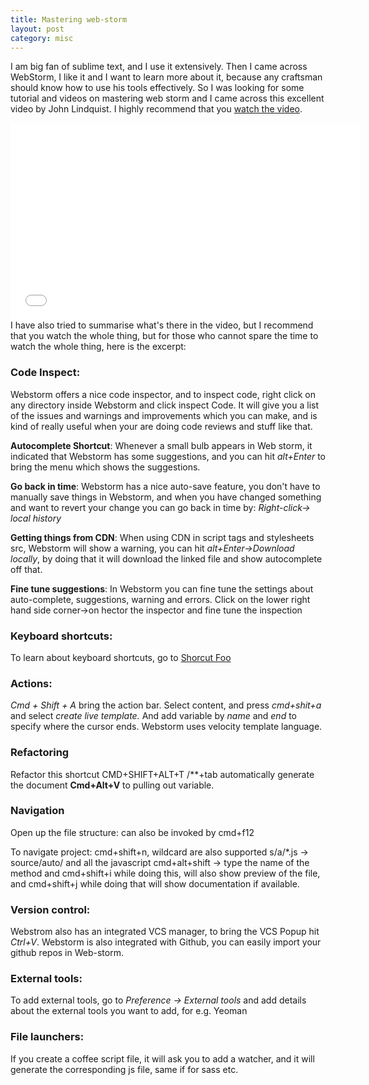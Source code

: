 ```yaml
---
title: Mastering web-storm
layout: post
category: misc
---
```


I am big fan of sublime text, and I use it extensively. Then I came across WebStorm, I like it and I want to learn more about it, because any craftsman should know how to use his tools effectively. 
So I was looking for some tutorial and videos on mastering web storm and I came across this excellent video by John Lindquist. I highly recommend that you [watch the video](http://www.youtube.com/watch?v=LJOyrSh1kDU&feature=youtu.be).
<iframe width="560" height="315" src="//www.youtube.com/embed/LJOyrSh1kDU" frameborder="0" allowfullscreen></iframe>
I have also tried to summarise what's there in the video, but I recommend that you watch the whole thing, but for those who cannot spare the time to watch the whole thing, here is the excerpt:

### Code Inspect:
Webstorm offers a nice code inspector, and to inspect code, right click on any directory inside Webstorm and click inspect Code.
It will give you a list of the issues and warnings and improvements which you can make, and is kind of really useful when your are doing code reviews and stuff like that.

**Autocomplete Shortcut**: Whenever a small bulb appears in Web storm, it indicated that Webstorm has some suggestions, and you can hit  *alt+Enter* to bring the menu which shows the suggestions.

**Go back in time**: Webstorm has a nice auto-save feature, you don't have to manually save things in Webstorm, and when you have changed something and want to revert your change you can go back in time by: *Right-click-> local history*

**Getting things from CDN**: When using CDN in script tags and stylesheets src, Webstorm will show a warning, you can hit *alt+Enter->Download locally*, by doing that it will download the linked file and show autocomplete off that.

**Fine tune suggestions**: In Webstorm you can fine tune the settings about auto-complete, suggestions, warning and errors.
Click on the lower right hand side corner->on hector the inspector and fine tune the inspection

### Keyboard shortcuts:
To learn about keyboard shortcuts, go to 
[Shorcut Foo](https://www.shortcutfoo.com/app/tutorial/webstorm)

### Actions:
*Cmd + Shift + A* bring the action bar.
Select content, and press *cmd+shit+a* and select *create live template.*
And add variable by $name$ and $end$ to specify where the cursor ends.
Webstorm uses velocity template language.

### Refactoring
Refactor this shortcut CMD+SHIFT+ALT+T
/**+tab automatically generate the document
**Cmd+Alt+V** to pulling out variable.

### Navigation
Open up the file structure: can also be invoked by cmd+f12

To navigate project: cmd+shift+n, wildcard are also supported 
s/a/*.js -> source/auto/ and all the javascript
cmd+alt+shift -> type the name of the method
and cmd+shift+i while doing this, will also show preview of the file, and cmd+shift+j while doing that will show documentation if available.

### Version control:
Webstrom also has an integrated VCS manager, to bring the VCS Popup hit *Ctrl+V*.
Webstorm is also integrated with Github, you can easily import your github repos in Web-storm.

### External tools:
To add external tools, go to *Preference -> External tools* and add details about the external tools you want to add, for e.g. Yeoman

### File launchers:
If you create a coffee script file, it will ask you to add a watcher, and it will generate the corresponding js file, same if for sass etc. 


